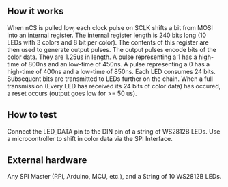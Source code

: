 <!---

This file is used to generate your project datasheet. Please fill in the information below and delete any unused
sections.

You can also include images in this folder and reference them in the markdown. Each image must be less than
512 kb in size, and the combined size of all images must be less than 1 MB.
-->

## How it works

When nCS is pulled low, each clock pulse on SCLK shifts a bit from MOSI into an internal register.
The internal register length is 240 bits long (10 LEDs with 3 colors and 8 bit per color).
The contents of this register are then used to generate output pulses. 
The output pulses encode bits of the color data. They are 1.25us in length. A pulse representing a 1 
has a high-time of 800ns and an low-time of 450ns. A pulse representing a 0 has a high-time of 400ns 
and a low-time of 850ns. 
Each LED consumes 24 bits. Subsequent bits are transmitted to LEDs further on the chain.
When a full transmission (Every LED has received its 24 bits of color data) has occured, a reset occurs 
(output goes low for >= 50 us).

## How to test

Connect the LED_DATA pin to the DIN pin of a string of WS2812B LEDs. Use a microcontroller to shift in 
color data via the SPI Interface. 

## External hardware

Any SPI Master (RPi, Arduino, MCU, etc.), and a String of 10 WS2812B LEDs.